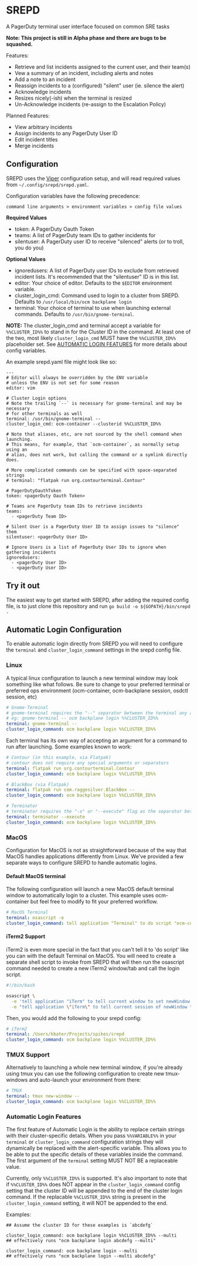 # SREPD

A PagerDuty terminal user interface focused on common SRE tasks

**Note: This project is still in Alpha phase and there are bugs to be squashed.**

Features:

* Retrieve and list incidents assigned to the current user, and their team(s)
* Vew a summary of an incident, including alerts and notes
* Add a note to an incident
* Reassign incidents to a (configured) "silent" user (ie. silence the alert)
* Acknowledge incidents
* Resizes nicely(-ish) when the terminal is resized
* Un-Acknowledge incidents (re-assign to the Escalation Policy)

Planned Features:

* View arbitrary incidents
* Assign incidents to any PagerDuty User ID
* Edit incident titles
* Merge incidents

## Configuration

SREPD uses the [Viper](https://github.com/spf13/viper) configuration setup, and will read required values from `~/.config/srepd/srepd.yaml`.

Configuration variables have the following precedence: 

`command line arguments > environment variables > config file values`

**Required Values**

* token: A PagerDuty Oauth Token
* teams: A list of PagerDuty team IDs to gather incidents for
* silentuser: A PagerDuty user ID to receive "silenced" alerts (or to troll, you do you)

**Optional Values**

* ignoredusers: A list of PagerDuty user IDs to exclude from retrieved incident lists.  It's recommended that the "silentuser" ID is in this list.
* editor: Your choice of editor.  Defaults to the `$EDITOR` environment variable.
* cluster_login_cmd: Command used to login to a cluster from SREPD.  Defaults to `/usr/local/bin/ocm backplane login`
* terminal: Your choice of terminal to use when launching external commands. Defaults to `/usr/bin/gnome-terminal`.

__NOTE:__ The cluster_login_cmd and terminal accept a variable for `%%CLUSTER_ID%%` to stand in for the Cluster ID in the command. At least one of the two, most likely `cluster_login_cmd` MUST have the `%%CLUSTER_ID%%` placeholder set. See [AUTOMATIC LOGIN FEATURES](#automatic-login-features) for more details about config variables.

An example srepd.yaml file might look like so:

```
---
# Editor will always be overridden by the ENV variable
# unless the ENV is not set for some reason
editor: vim

# Cluster Login options
# Note the trailing `--` is necessary for gnome-terminal and may be necessary
# for other terminals as well
terminal: /usr/bin/gnome-terminal --
cluster_login_cmd: ocm-container --clusterid %%CLUSTER_ID%%

# Note that aliases, etc, are not sourced by the shell command when launching.
# This means, for example, that `ocm-container`, as normally setup using an
# alias, does not work, but calling the command or a symlink directly does.

# More complicated commands can be specified with space-separated strings
# terminal: "flatpak run org.contourterminal.Contour"

# PagerDutyOauthToken
token: <pagerDuty Oauth Token>

# Teams are PagerDuty team IDs to retrieve incidents
teams:
  - <pagerDuty Team ID>

# Silent User is a PagerDuty User ID to assign issues to "silence" them
silentuser: <pagerDuty User ID>

# Ignore Users is a list of PagerDuty User IDs to ignore when gathering incidents
ignoredusers:
  - <pagerDuty User ID>
  - <pagerDuty User ID>
```

## Try it out

The easiest way to get started with SREPD, after adding the required config file, is to just clone this repository and run `go build -o ${GOPATH}/bin/srepd .`

## Automatic Login Configuration

To enable automatic login directly from SREPD you will need to configure the `terminal` and `cluster_login_command` settings in the srepd config file.

### Linux
A typical linux configuration to launch a new terminal window may look something like what follows. Be sure to change to your preferred terminal or preferred ops environment (ocm-container, ocm-backplane session, osdctl session, etc)

```yaml
# Gnome-Terminal
# gnome-terminal requires the "--" separator between the terminal any any of its flags and the command to be run
# eg: gnome-terminal -- ocm backplane login %%CLUSTER_ID%%
terminal: gnome-terminal --
cluster_login_command: ocm backplane login %%CLUSTER_ID%%
```

Each terminal has its own way of accepting an argument for a command to run after launching. Some examples known to work:


```yaml
# Contour (in this example, via Flatpak)
# contour does not require any special arguments or separators
terminal: flatpak run org.contourterminal.Contour
cluster_login_command: ocm backplane login %%CLUSTER_ID%%
```

```yaml
# BlackBox (via Flatpak)
terminal: flatpak run com.raggesilver.BlackBox --
cluster_login_command: ocm backplane login %%CLUSTER_ID%%
```

```yaml
# Terminator
# terminator requires the "-x" or "--execute" flag as the separator between terminal arguments and the command to be run
terminal: terminator --execute
cluster_login_command: ocm backplane login %%CLUSTER_ID%%
```


### MacOS
Configuration for MacOS is not as straightforward because of the way that MacOS handles applications differently from Linux. We've provided a few separate ways to configure SREPD to handle automatic logins.

#### Default MacOS terminal
The following configuration will launch a new MacOS default terminal window to automatically login to a cluster. This example uses ocm-container but feel free to modify to fit your preferred workflow.

```yaml
# MacOS Terminal
terminal: osascript -e
cluster_login_command: tell application "Terminal" to do script "ocm-container -C %%CLUSTER_ID%%"
```

#### iTerm2 Support
iTerm2 is even more special in the fact that you can't tell it to 'do script' like you can with the default Terminal on MacOS. You will need to create a separate shell script to invoke from SREPD that will then run the osascript command needed to create a new iTerm2 window/tab and call the login script.

```bash
#!/bin/bash

osascript \
  -e 'tell application "iTerm" to tell current window to set newWindow to (create tab with default profile)' \
  -e "tell application \"iTerm\" to tell current session of newWindow to write text \"${*}\""
```

Then, you would add the following to your srepd config:

```yaml
# iTerm2
terminal: /Users/kbater/Projects/spikes/srepd
cluster_login_command: ocm backplane login %%CLUSTER_ID%%
```

### TMUX Support

Alternatively to launching a whole new terminal window, if you're already using tmux you can use the following configuration to create new tmux-windows and auto-launch your environment from there:

```yaml
# TMUX
terminal: tmux new-window --
cluster_login_command: ocm backplane login %%CLUSTER_ID%%
```

<a name="automatic-login-features"></a>
### Automatic Login Features
The first feature of Automatic Login is the ability to replace certain strings with their cluster-specific details. When you pass `%%VARIABLE%%` in your `terminal` or `cluster_login_command` configuration strings they will dynamically be replaced with the alert-specific variable. This allows you to be able to put the specific details of these variables inside the command. The first argument of the `terminal` setting MUST NOT BE a replaceable value.

Currently, only `%%CLUSTER_ID%%` is supported. It's also important to note that if `%%CLUSTER_ID%%` does NOT appear in the `cluster_login_command` config setting that the cluster ID will be appended to the end of the cluster login command. If the replacable `%%CLUSTER_ID%%` string is present in the `cluster_login_command` setting, it will NOT be appended to the end.

Examples:
```
## Assume the cluster ID for these examples is `abcdefg`

cluster_login_command: ocm backplane login %%CLUSTER_ID%% --multi
## effectively runs "ocm backplane login abcdefg --multi"

cluster_login_command: ocm backplane login --multi
## effectively runs "ocm backplane login --multi abcdefg"
```
